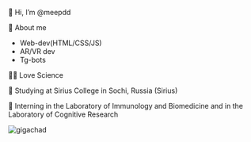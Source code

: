 👋 Hi, I’m @meepdd

🎯 About me
 
 - Web-dev(HTML/CSS/JS)
  - AR/VR dev
  - Tg-bots

👩‍🔬 Love Science

💅 Studying at Sirius College in Sochi, Russia (Sirius)

🧠 Interning in the Laboratory of Immunology and Biomedicine and in the Laboratory of Cognitive Research

![gigachad](https://user-images.githubusercontent.com/101170461/228781250-a80c081e-ac8b-4bfa-a7bf-6c9b71a90a97.gif)

<!---
meepdd/meepdd is a ✨ special ✨ repository because its `README.md` (this file) appears on your GitHub profile.
You can click the Preview link to take a look at your changes.
--->
